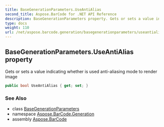 ```yaml
---
title: BaseGenerationParameters.UseAntiAlias
second_title: Aspose.BarCode for .NET API Reference
description: BaseGenerationParameters property. Gets or sets a value indicating whether is used antialiasing mode to render image
type: docs
weight: 110
url: /net/aspose.barcode.generation/basegenerationparameters/useantialias/
---
```

## BaseGenerationParameters.UseAntiAlias property

Gets or sets a value indicating whether is used anti-aliasing mode to render image

```csharp
public bool UseAntiAlias { get; set; }
```

### See Also

* class [BaseGenerationParameters](../)
* namespace [Aspose.BarCode.Generation](../../basegenerationparameters/)
* assembly [Aspose.BarCode](../../../)


